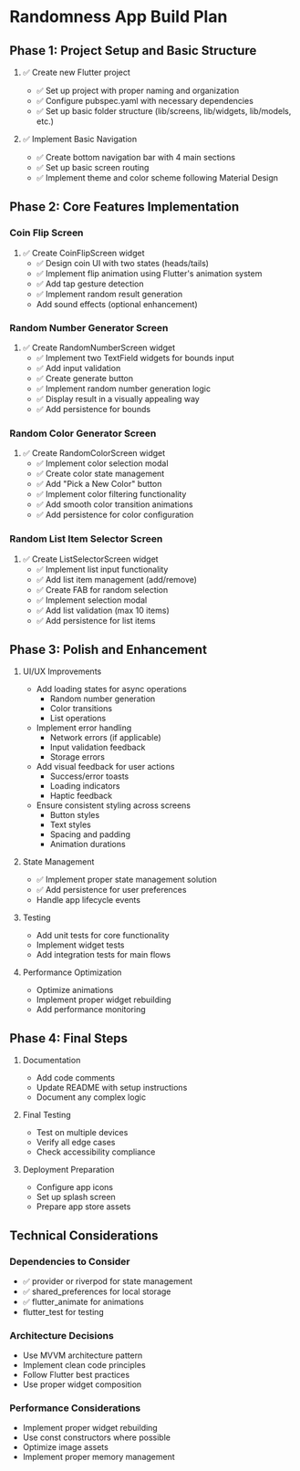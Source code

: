 # Randomness App Build Plan

## Phase 1: Project Setup and Basic Structure
1. ✅ Create new Flutter project
   - ✅ Set up project with proper naming and organization
   - ✅ Configure pubspec.yaml with necessary dependencies
   - ✅ Set up basic folder structure (lib/screens, lib/widgets, lib/models, etc.)

2. ✅ Implement Basic Navigation
   - ✅ Create bottom navigation bar with 4 main sections
   - ✅ Set up basic screen routing
   - ✅ Implement theme and color scheme following Material Design

## Phase 2: Core Features Implementation

### Coin Flip Screen
1. ✅ Create CoinFlipScreen widget
   - ✅ Design coin UI with two states (heads/tails)
   - ✅ Implement flip animation using Flutter's animation system
   - ✅ Add tap gesture detection
   - ✅ Implement random result generation
   - Add sound effects (optional enhancement)

### Random Number Generator Screen
1. ✅ Create RandomNumberScreen widget
   - ✅ Implement two TextField widgets for bounds input
   - ✅ Add input validation
   - ✅ Create generate button
   - ✅ Implement random number generation logic
   - ✅ Display result in a visually appealing way
   - ✅ Add persistence for bounds

### Random Color Generator Screen
1. ✅ Create RandomColorScreen widget
   - ✅ Implement color selection modal
   - ✅ Create color state management
   - ✅ Add "Pick a New Color" button
   - ✅ Implement color filtering functionality
   - ✅ Add smooth color transition animations
   - ✅ Add persistence for color configuration

### Random List Item Selector Screen
1. ✅ Create ListSelectorScreen widget
   - ✅ Implement list input functionality
   - ✅ Add list item management (add/remove)
   - ✅ Create FAB for random selection
   - ✅ Implement selection modal
   - ✅ Add list validation (max 10 items)
   - ✅ Add persistence for list items

## Phase 3: Polish and Enhancement

1. UI/UX Improvements
   - Add loading states for async operations
     - Random number generation
     - Color transitions
     - List operations
   - Implement error handling
     - Network errors (if applicable)
     - Input validation feedback
     - Storage errors
   - Add visual feedback for user actions
     - Success/error toasts
     - Loading indicators
     - Haptic feedback
   - Ensure consistent styling across screens
     - Button styles
     - Text styles
     - Spacing and padding
     - Animation durations

2. State Management
   - ✅ Implement proper state management solution
   - ✅ Add persistence for user preferences
   - Handle app lifecycle events

3. Testing
   - Add unit tests for core functionality
   - Implement widget tests
   - Add integration tests for main flows

4. Performance Optimization
   - Optimize animations
   - Implement proper widget rebuilding
   - Add performance monitoring

## Phase 4: Final Steps

1. Documentation
   - Add code comments
   - Update README with setup instructions
   - Document any complex logic

2. Final Testing
   - Test on multiple devices
   - Verify all edge cases
   - Check accessibility compliance

3. Deployment Preparation
   - Configure app icons
   - Set up splash screen
   - Prepare app store assets

## Technical Considerations

### Dependencies to Consider
- ✅ provider or riverpod for state management
- ✅ shared_preferences for local storage
- ✅ flutter_animate for animations
- flutter_test for testing

### Architecture Decisions
- Use MVVM architecture pattern
- Implement clean code principles
- Follow Flutter best practices
- Use proper widget composition

### Performance Considerations
- Implement proper widget rebuilding
- Use const constructors where possible
- Optimize image assets
- Implement proper memory management 